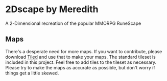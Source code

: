 # 2Dscape by Meredith

A 2-Dimensional recreation of the popular MMORPG RuneScape

## Maps

There's a desperate need for more maps. If you want to contribute, please download [Tiled](http://www.mapeditor.org/) and use that to make your maps. The standard tileset is included in this project. Feel free to add tiles to the tileset as necessary. Please try to make the maps as accurate as possible, but don't worry if things get a little skewed.